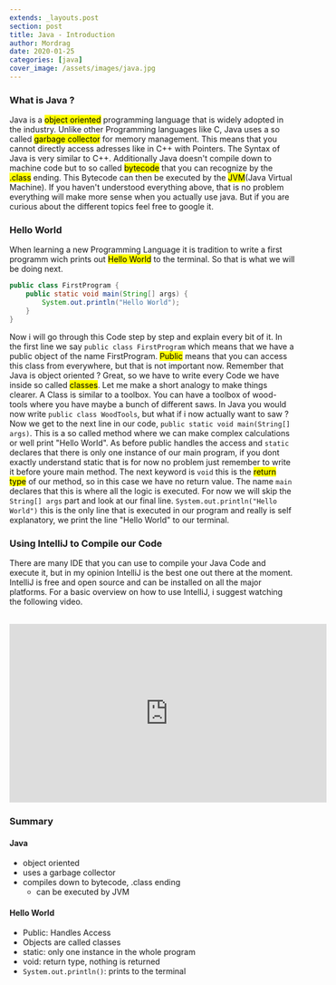 ```yaml
---
extends: _layouts.post
section: post
title: Java - Introduction
author: Mordrag
date: 2020-01-25
categories: [java]
cover_image: /assets/images/java.jpg
---
```


### What is Java ?

Java is a <mark>object oriented</mark> programming language that is widely adopted in the industry. Unlike other Programming languages like C, Java uses a so called <mark>garbage collector</mark> for memory management. This means that you cannot directly access adresses like in C++ with Pointers. The Syntax of Java is very similar to C++. Additionally Java doesn't compile down to machine code but to so called <mark>bytecode</mark> that you can recognize by the <mark>.class</mark> ending. This Bytecode can then be executed by the <mark>JVM</mark>(Java Virtual Machine). If you haven't understood everything above, that is no problem everything will make more sense when you actually use java. But if you are curious about the different topics feel free to google it.

### Hello World

When learning a new Programming Language it is tradition to write a first programm wich prints out <mark>Hello World</mark> to the terminal. So that is what we will be doing next.

```java
public class FirstProgram {
    public static void main(String[] args) {
        System.out.println("Hello World");
    }
}
```

Now i will go through this Code step by step and explain every bit of it. In the first line we say `public class FirstProgram` which means that we have a public object of the name FirstProgram. <mark>Public</mark> means that you can access this class from everywhere, but that is not important now. Remember that Java is object oriented ? Great, so we have to write every Code we have inside so called <mark>classes</mark>. Let me make a short analogy to make things clearer. A Class is similar to a toolbox. You can have a toolbox of wood-tools where you have maybe a bunch of different saws. In Java you would now write `public class WoodTools`, but what if i now actually want to saw ? Now we get to the next line in our code, `public static void main(String[] args)`. This is a so called method where we can make complex calculations or well print "Hello World". As before public handles the access and `static` declares that there is only one instance of our main program, if you dont exactly understand static that is for now no problem just remember to write it before youre main method. The next keyword is `void` this is the <mark>return type</mark> of our method, so in this case we have no return value. The name `main` declares that this is where all the logic is executed. For now we will skip the `String[] args` part and look at our final line. `System.out.println("Hello World")` this is the only line that is executed in our program and really is self explanatory, we print the line "Hello World" to our terminal.

### Using IntelliJ to Compile our Code

There are many IDE that you can use to compile your Java Code and execute it, but in my opinion IntelliJ is the best one out there at the moment. IntelliJ is free and open source and can be installed on all the major platforms. For a basic overview on how to use IntelliJ, i suggest watching the following video.

<br>
<iframe width="560" height="315" src="https://www.youtube.com/embed/c0efB_CKOYo" frameborder="0" allow="accelerometer; autoplay; encrypted-media; gyroscope; picture-in-picture" allowfullscreen></iframe>
<br>

### Summary

#### Java

- object oriented
- uses a garbage collector
- compiles down to bytecode, .class ending
  - can be executed by JVM

#### Hello World

- Public: Handles Access
- Objects are called classes
- static: only one instance in the whole program
- void: return type, nothing is returned
- `System.out.println()`: prints to the terminal